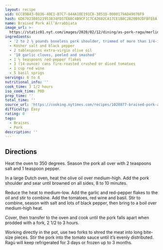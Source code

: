 ```yaml
---
layout: recipe
uid: 6CC89B43-0836-40E1-B7C7-044A18E191C0-38510-0000179AD49076F9
hash: 6D6702380521953834FD57E6BC4B9CF1C7C42682CA17CE1B8C2B20B92DFBFE6A
name: Braised Pork All’Arrabbiata
image_url: >-
  https://static01.nyt.com/images/2020/02/12/dining/as-pork-ragu/merlin_168480960_02083adc-f91c-4855-b746-60a1451fe792-articleLarge.jpg
ingredients:
  - '2 to 2 ½ pounds boneless pork shoulder, trimmed of more than 1/4-inch fat'
  - Kosher salt and black pepper
  - 2 tablespoons extra-virgin olive oil
  - '10 garlic cloves, peeled and smashed'
  - 1 ½ teaspoons red-pepper flakes
  - 3 (14-ounce) cans fire-roasted crushed or diced tomatoes
  - 1 cup red wine
  - 5 basil sprigs
servings: 6 to 8
nutritional_info: ''
cook_time: 3 1/2 hours
iso_cook_time: P0D
prep_time: ''
total_time: ''
source_url: 'https://cooking.nytimes.com/recipes/1020877-braised-pork-allarrabbiata'
difficulty: Easy
rating: 0
tags:
  - Braises
  - Pork
description: ''
---
```

## Directions

Heat the oven to 350 degrees. Season the pork all over with 2 teaspoons salt and 1 teaspoon pepper.

In a large Dutch oven, heat the olive oil over medium-high. Add the pork shoulder and sear until browned on all sides, 8 to 10 minutes.

Reduce the heat to medium-low. Add the garlic and red-pepper flakes to the oil and stir to combine. Add the tomatoes, red wine and basil. Stir to combine, season with salt and lots of black pepper, then bring to a boil over medium-high heat.

Cover, then transfer to the oven and cook until the pork falls apart when prodded with a fork, 2 1/2 to 3 hours.

Working directly in the pot, use two forks to shred the meat into long bite-size pieces. Stir the pork into the tomato sauce until it’s evenly distributed. Ragù will keep refrigerated for 3 days or frozen up to 3 months.
